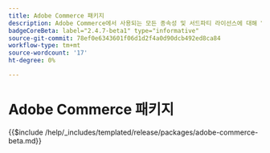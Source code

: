 ```yaml
---
title: Adobe Commerce 패키지
description: Adobe Commerce에서 사용되는 모든 종속성 및 서드파티 라이선스에 대해 알아봅니다.
badgeCoreBeta: label="2.4.7-beta1" type="informative"
source-git-commit: 78ef0e6343601f06d1d2f4a0d90dcb492ed8ca84
workflow-type: tm+mt
source-wordcount: '17'
ht-degree: 0%

---
```


# Adobe Commerce 패키지

{{$include /help/_includes/templated/release/packages/adobe-commerce-beta.md}}
